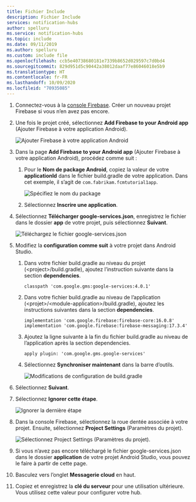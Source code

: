 ```yaml
---
title: Fichier Include
description: Fichier Include
services: notification-hubs
author: spelluru
ms.service: notification-hubs
ms.topic: include
ms.date: 09/11/2019
ms.author: spelluru
ms.custom: include file
ms.openlocfilehash: ccb5e40738680181e7339b8652d029597c7d0bd4
ms.sourcegitcommit: 829d951d5c90442a38012daaf77e86046018e5b9
ms.translationtype: HT
ms.contentlocale: fr-FR
ms.lasthandoff: 10/09/2020
ms.locfileid: "70935085"
---
```

1. Connectez-vous à la [console Firebase](https://firebase.google.com/console/). Créer un nouveau projet Firebase si vous n’en avez pas encore.
2. Une fois le projet créé, sélectionnez **Add Firebase to your Android app** (Ajouter Firebase à votre application Android). 

    ![Ajouter Firebase à votre application Android](./media/notification-hubs-enable-firebase-cloud-messaging/notification-hubs-add-firebase-to-android-app.png)
3. Dans la page **Add Firebase to your Android app** (Ajouter Firebase à votre application Android), procédez comme suit : 
    1. Pour le **Nom de package Android**, copiez la valeur de votre **applicationId** dans le fichier build.gradle de votre application. Dans cet exemple, il s’agit de `com.fabrikam.fcmtutorial1app`. 

        ![Spécifiez le nom du package](./media/notification-hubs-enable-firebase-cloud-messaging/specify-package-name-fcm-settings.png)
    2. Sélectionnez **Inscrire une application**. 
4. Sélectionnez **Télécharger google-services.json**, enregistrez le fichier dans le dossier **app** de votre projet, puis sélectionnez **Suivant**. 

    ![Téléchargez le fichier google-services.json](./media/notification-hubs-enable-firebase-cloud-messaging/download-google-service-button.png)
5. Modifiez la **configuration comme suit** à votre projet dans Android Studio. 
    1.  Dans votre fichier build.gradle au niveau du projet (&lt;project&gt;/build.gradle), ajoutez l’instruction suivante dans la section **dependencies**. 

        ```
        classpath 'com.google.gms:google-services:4.0.1'
        ```
    2. Dans votre fichier build.gradle au niveau de l’application (&lt;projet&gt;/&lt;module-application&gt;/build.gradle), ajoutez les instructions suivantes dans la section **dependencies**. 

        ```
        implementation 'com.google.firebase:firebase-core:16.0.8'
        implementation 'com.google.firebase:firebase-messaging:17.3.4'
        ```

    3. Ajoutez la ligne suivante à la fin du fichier build.gradle au niveau de l’application après la section dependencies. 

        ```
        apply plugin: 'com.google.gms.google-services'
        ```        
    4. Sélectionnez **Synchroniser maintenant** dans la barre d’outils. 
 
        ![Modifications de configuration de build.gradle](./media/notification-hubs-enable-firebase-cloud-messaging/build-gradle-configurations.png)
6. Sélectionnez **Suivant**. 
7. Sélectionnez **Ignorer cette étape**. 

    ![Ignorer la dernière étape](./media/notification-hubs-enable-firebase-cloud-messaging/skip-this-step.png)
8. Dans la console Firebase, sélectionnez la roue dentée associée à votre projet. Ensuite, sélectionnez **Project Settings** (Paramètres du projet).

    ![Sélectionnez Project Settings (Paramètres du projet).](./media/notification-hubs-enable-firebase-cloud-messaging/notification-hubs-firebase-console-project-settings.png)
4. Si vous n’avez pas encore téléchargé le fichier google-services.json dans le dossier **application** de votre projet Android Studio, vous pouvez le faire à partir de cette page. 
5. Basculez vers l’onglet **Messagerie cloud** en haut. 
6. Copiez et enregistrez la **clé du serveur** pour une utilisation ultérieure. Vous utilisez cette valeur pour configurer votre hub.
